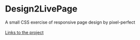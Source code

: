 # Design2LivePage
A small CSS exercise of responsive page design by pixel-perfect<br>
<br>
[Links to the project](https://lior9631.github.io/Design-Live-Page/)
